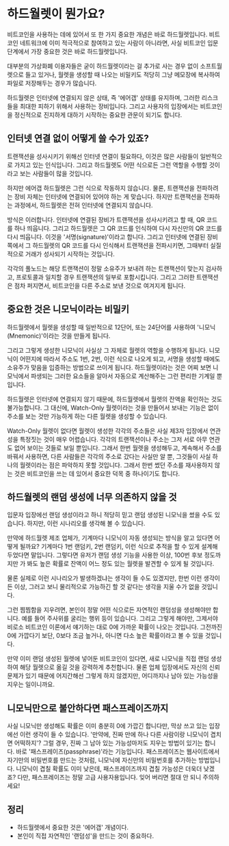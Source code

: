 
# 하드월렛이 뭔가요?

비트코인을 사용하는 데에 있어서 또 한 가지 중요한 개념은 바로 하드월렛입니다. 비트코인 네트워크에 이미 적극적으로 참여하고 있는 사람이 아니라면, 사실 비트코인 입문 단계에서 가장 중요한 것은 바로 하드월렛입니다.

대부분의 가상화폐 이용자들은 굳이 하드월렛이라는 걸 추가로 사는 경우 없이 소프트월렛으로 들고 있거나, 월렛을 생성할 때 나오는 비밀키도 적당히 그냥 메모장에 복사하여 파일로 저장해두는 경우가 많습니다.

하드월렛은 인터넷에 연결되지 않은 상태, 즉 '에어갭' 상태를 유지하며, 그러한 리스크들을 최대한 피하기 위해서 사용하는 장비입니다. 그리고 사용자의 입장에서는 비트코인을 정신적으로 진지하게 대하기 시작하는 중요한 관문이 되기도 합니다.

## 인터넷 연결 없이 어떻게 쓸 수가 있죠?

트랜잭션을 성사시키기 위해선 인터넷 연결이 필요하다, 이것은 많은 사람들이 일반적으로 가지고 있는 인식입니다. 그리고 하드월렛도 어떤 식으로든 그런 역할을 수행할 것이라고 보는 사람들이 많을 것입니다.

하지만 에어갭 하드월렛은 그런 식으로 작동하지 않습니다. 물론, 트랜잭션을 전파하려는 장비 자체는 인터넷에 연결되어 있어야 하는 게 맞습니다. 하지만 트랜잭션을 전파하는 과정에서, 하드월렛은 전혀 인터넷에 연결되지 않습니다.

방식은 이러합니다. 인터넷에 연결된 장비가 트랜잭션을 성사시키려고 할 때, QR 코드를 하나 띄웁니다. 그리고 하드월렛은 그 QR 코드를 인식하여 다시 자신만의 QR 코드를 다시 띄웁니다. 이것을 '서명(signature)'이라고 합니다. 그리고 인터넷에 연결된 장비 쪽에서 그 하드월렛의 QR 코드를 다시 인식해서 트랜잭션을 전파시키면, 그때부터 실질적으로 거래가 성사되기 시작하는 것입니다.

각각의 풀노드는 해당 트랜잭션이 정말 소유주가 보내려 하는 트랜잭션이 맞는지 검사하고, 프로토콜과 일치할 경우 트랜잭션의 일부로 포함시킵니다. 그리고 그러한 트랜잭션은 점차 퍼지면서, 비트코인을 다른 주소로 보낸 것으로 여겨지게 됩니다.

## 중요한 것은 니모닉이라는 비밀키

하드월렛에서 월렛을 생성할 때 일반적으로 12단어, 또는 24단어를 사용하여 
'니모닉(Mnemonic)'이라는 것을 만들게 됩니다.

그리고 그렇게 생성한 니모닉이 사실상 그 자체로 월렛의 역할을 수행하게 됩니다. 니모닉이 어떤지에 따라서 주소도 1번, 2번, 이런 식으로 나오게 되고, 서명을 생성할 때에도 소유주가 맞음을 입증하는 방법으로 쓰이게 됩니다. 하드월렛이라는 것은 어찌 보면 니모닉에서 파생되는 그러한 요소들을 알아서 자동으로 계산해주는 그런 편리한 기계일 뿐입니다.

하드월렛은 인터넷에 연결되지 않기 때문에, 하드월렛에서 월렛의 잔액을 확인하는 것도 불가능합니다. 그 대신에, Watch-Only 월렛이라는 것을 만들어서 보내는 기능은 없이 주소를 보는 것만 가능하게 하는 다른 월렛을 생성할 수 있습니다.

Watch-Only 월렛이 없다면 월렛이 생성한 각각의 주소들은 사실 제3자 입장에서 연관성을 특정짓는 것이 매우 어렵습니다. 각각의 트랜잭션이나 주소는 그저 서로 아무 연관도 없어 보이는 것들로 보일 뿐입니다. 그래서 한번 월렛을 생성해두고, 계속해서 주소를 바꿔서 사용하면, 다른 사람들은 각각의 주소로 갔다는 사실만 알 뿐, 그것들이 사실 하나의 월렛이라는 점은 파악하지 못할 것입니다. 그래서 한번 썼던 주소를 재사용하지 않는 것은 비트코인을 쓰는 데 있어서 중요한 덕목 중 하나이기도 합니다.

## 하드월렛의 랜덤 생성에 너무 의존하지 않을 것

입문자 입장에선 랜덤 생성이라고 하니 적당히 믿고 랜덤 생성된 니모닉을 썼을 수도 있습니다. 하지만, 이런 시나리오를 생각해 볼 수 있습니다.

만약에 하드월렛 제조 업체가, 기계마다 니모닉이 자동 생성되는 방식을 알고 있다면 어떻게 될까요? 기계마다 1번 랜덤키, 2번 랜덤키, 이런 식으로 추적을 할 수 있게 설계해 두었다면 말입니다. 그렇다면 유저가 랜덤 생성 기능을 사용한 이상, 100번 후보 정도까지만 가 봐도 높은 확률로 잔액이 어느 정도 있는 월렛을 발견할 수 있게 될 것입니다.

물론 실제로 이런 시나리오가 발생하겠냐는 생각이 들 수도 있겠지만, 한번 이런 생각이 든 이상, 그러고 보니 물리적으로 가능하긴 할 것 같다는 생각을 지울 수가 없을 것입니다.

그런 찜찜함을 지우려면, 본인이 정말 어떤 식으로든 자연적인 랜덤성을 생성해야만 합니다. 예를 들어 주사위를 굴리는 행위 등이 있습니다. 그리고 그렇게 해야만, 그제서야 비로소 비트코인 이론에서 얘기하는 대로 0에 가까운 확률이 나오는 것입니다. 그전까진 0에 가깝다기 보단, 0보다 조금 높거나, 아니면 다소 높은 확률이라고 볼 수 있을 것입니다.

만약 이미 랜덤 생성된 월렛에 넣어둔 비트코인이 있다면, 새로 니모닉을 직접 랜덤 생성하여 해당 월렛으로 옮길 것을 강력하게 추천합니다. 물론 업체 입장에서도 자신의 신뢰 문제가 있기 때문에 어지간해선 그렇게 하지 않겠지만, 어디까지나 남아 있는 가능성을 지우는 일이니까요.

## 니모닉만으로 불안하다면 패스프레이즈까지

사실 니모닉만 생성해도 확률은 이미 충분히 0에 가깝긴 합니다만, 막상 쓰고 있는 입장에선 이런 생각이 들 수 있습니다. '만약에, 진짜 만에 하나 다른 사람이랑 니모닉이 겹치면 어떡하지'? 그럴 경우, 진짜 그 남아 있는 가능성마저도 지우는 방법이 있기는 합니다. 바로 '패스프레이즈(passphrase)'라는 기능입니다. 패스프레이즈는 웹사이트에서 자기만의 비밀번호를 만드는 것처럼, 니모닉에 자신만의 비밀번호를 추가하는 방법입니다. 니모닉이 겹칠 확률도 이미 낮은데, 패스프레이즈까지 겹칠 가능성은 더욱더 낮겠죠? 다만, 패스프레이즈는 정말 고급 사용자용입니다. 잊어 버리면 절대 안 되니 주의하세요!

## 정리

- 하드월렛에서 중요한 것은 '에어갭' 개념이다.
- 본인이 직접 자연적인 '랜덤성'을 만드는 것이 중요하다.
